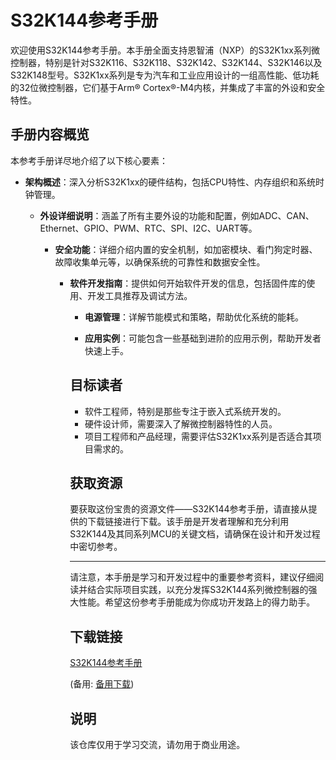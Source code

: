 # S32K144参考手册

欢迎使用S32K144参考手册。本手册全面支持恩智浦（NXP）的S32K1xx系列微控制器，特别是针对S32K116、S32K118、S32K142、S32K144、S32K146以及S32K148型号。S32K1xx系列是专为汽车和工业应用设计的一组高性能、低功耗的32位微控制器，它们基于Arm® Cortex®-M4内核，并集成了丰富的外设和安全特性。

## 手册内容概览

本参考手册详尽地介绍了以下核心要素：

- **架构概述**：深入分析S32K1xx的硬件结构，包括CPU特性、内存组织和系统时钟管理。

  - **外设详细说明**：涵盖了所有主要外设的功能和配置，例如ADC、CAN、Ethernet、GPIO、PWM、RTC、SPI、I2C、UART等。

    - **安全功能**：详细介绍内置的安全机制，如加密模块、看门狗定时器、故障收集单元等，以确保系统的可靠性和数据安全性。

      - **软件开发指南**：提供如何开始软件开发的信息，包括固件库的使用、开发工具推荐及调试方法。

        - **电源管理**：详解节能模式和策略，帮助优化系统的能耗。

        - **应用实例**：可能包含一些基础到进阶的应用示例，帮助开发者快速上手。

        ## 目标读者

        - 软件工程师，特别是那些专注于嵌入式系统开发的。
        - 硬件设计师，需要深入了解微控制器特性的人员。
        - 项目工程师和产品经理，需要评估S32K1xx系列是否适合其项目需求的。

        ## 获取资源

        要获取这份宝贵的资源文件——S32K144参考手册，请直接从提供的下载链接进行下载。该手册是开发者理解和充分利用S32K144及其同系列MCU的关键文档，请确保在设计和开发过程中密切参考。

        ---

        请注意，本手册是学习和开发过程中的重要参考资料，建议仔细阅读并结合实际项目实践，以充分发挥S32K144系列微控制器的强大性能。希望这份参考手册能成为你成功开发路上的得力助手。

        ## 下载链接
        [S32K144参考手册](https://pan.quark.cn/s/55e5755af25d) 

        (备用: [备用下载](https://pan.baidu.com/s/1xjlyFRso_C7NAvZJZzeWfg?pwd=vup2))

        ## 说明

        该仓库仅用于学习交流，请勿用于商业用途。
